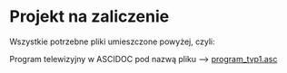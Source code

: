 Projekt na zaliczenie
==
Wszystkie potrzebne pliki umieszczone powyżej, czyli:

Program telewizyjny w ASCIDOC pod nazwą pliku --> [program_tvp1.asc]









[program_tvp1.asc]:github.com/kassszub/ti-md-ascii-web/blob/master/program_tvp1.asc
